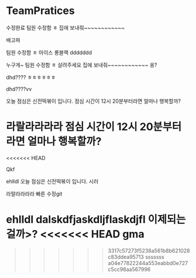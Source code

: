 # TeamPratices

수정완료
팀원 수정함 ㅎ
집에 보내줘~~~~~~~~~~~~


배고파


팀원 수정함 ㅎ
아이스 롱블랙
ddddddd

누구게~
팀원 수정함 ㅎ
살려주세요
집에 보내줘~~~~~~~~~~~~
옹?

dhd????
ㅎㅎㅎㅎㅎㅎ

dhd????vv


오늘 점심은 신전떡볶이 입니다.
점심 시간이 12시 20분부터라면 얼마나 행복할까?

라랄라라라라
점심 시간이 12시 20분부터라면 얼마나 행복할까?
=======
<<<<<<< HEAD

Qkf

ehlldl
오늘 점심은 신전떡볶이 입니다. 시러 

라랄라라라라
빠른 수정git


ehlldl
dalskdfjaskdljflaskdjfl
이제되는걸까>?
<<<<<<< HEAD
gma
=======
>>>>>>> 3317c57273f5238a561b8b621028c83ddea95713
sssssss
>>>>>>> a04e77822244a553eabbd0e727c5cc98aa567996
